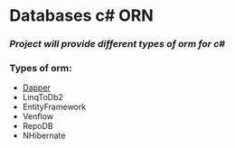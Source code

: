 # Databases c# ORN
### ***Project will provide different types of orm for c#***

### Types of orm:
- [Dapper](https://dapper-plus.net/)
- LinqToDb2
- EntityFramework
- Venflow
- RepoDB
- NHibernate
